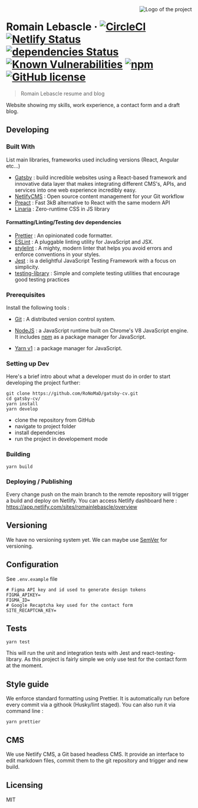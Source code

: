 <img src="./images/logo.sample.png" alt="Logo of the project" align="right">

# Romain Lebascle &middot; [![CircleCI](https://circleci.com/gh/RoNoMaD/gatsby-cv.svg?style=svg)](https://circleci.com/gh/RoNoMaD/gatsby-cv) [![Netlify Status](https://api.netlify.com/api/v1/badges/99800f3e-5fb3-42cf-8e01-3da152843bcb/deploy-status)](https://app.netlify.com/sites/stoic-austin-186a1f/deploys) [![dependencies Status](https://david-dm.org/RoNoMaD/gatsby-cv/status.svg)](https://david-dm.org/RoNoMaD/gatsby-cv) [![Known Vulnerabilities](https://snyk.io/test/github/RoNoMaD/gatsby-cv/badge.svg)](https://snyk.io/test/github/RoNoMaD/gatsby-cv) [![npm](https://img.shields.io/npm/v/npm.svg?style=flat-square)](https://www.npmjs.com/package/npm) [![GitHub license](https://img.shields.io/badge/license-MIT-blue.svg?style=flat-square)](https://github.com/your/your-project/blob/master/LICENSE)

> Romain Lebascle resume and blog

Website showing my skills, work experience, a contact form and a draft blog.

## Developing

### Built With

List main libraries, frameworks used including versions (React, Angular etc...)

- [Gatsby](https://www.gatsbyjs.com/) : build incredible websites using a React-based framework and innovative data layer that makes integrating different CMS's, APIs, and services into one web experience incredibly easy.
- [NetlifyCMS](https://www.netlifycms.org/) : Open source content management for your Git workflow
- [Preact](https://preactjs.com/) : Fast 3kB alternative to React with the same modern API
- [Linaria](https://linaria.dev/) : Zero-runtime CSS in JS library

#### Formatting/Linting/Testing dev dependencies

- [Prettier](https://prettier.io/) : An opinionated code formatter.
- [ESLint](https://eslint.org/) : A pluggable linting utility for JavaScript and JSX.
- [stylelint](https://stylelint.io/) : A mighty, modern linter that helps you avoid errors and enforce conventions in your styles.
- [Jest](https://jestjs.io/) : is a delightful JavaScript Testing Framework with a focus on simplicity.
- [testing-library](https://testing-library.com/) : Simple and complete testing utilities that encourage good testing practices

### Prerequisites

Install the following tools :

- [Git](https://git-scm.com/downloads) : A distributed version control system.

- [NodeJS](https://nodejs.org/en/download/) : a JavaScript runtime built on Chrome's V8 JavaScript engine. It includes [npm](https://www.npmjs.com/) as a package manager for JavaScript.

- [Yarn v1](https://classic.yarnpkg.com/lang/en/) : a package manager for JavaScript.

### Setting up Dev

Here's a brief intro about what a developer must do in order to start developing
the project further:

```shell
git clone https://github.com/RoNoMaD/gatsby-cv.git
cd gatsby-cv/
yarn install
yarn develop
```

- clone the repository from GitHub
- navigate to project folder
- install dependencies
- run the project in developement mode

### Building

```shell
yarn build
```

### Deploying / Publishing

Every change push on the main branch to the remote repository will trigger a build and deploy on Netlify.
You can access Netlify dashboard here :
https://app.netlify.com/sites/romainlebascle/overview

## Versioning

We have no versioning system yet.
We can maybe use [SemVer](http://semver.org/) for versioning.

## Configuration

See `.env.example` file

```
# Figma API key and id used to generate design tokens
FIGMA_APIKEY=
FIGMA_ID=
# Google Recaptcha key used for the contact form
SITE_RECAPTCHA_KEY=
```

## Tests

```shell
yarn test
```

This will run the unit and integration tests with Jest and react-testing-library. As this project is fairly simple we only use test for the contact form at the moment.

## Style guide

We enforce standard formatting using Prettier. It is automatically run before every commit via a githook (Husky/lint staged).
You can also run it via command line :

```shell
yarn prettier
```

## CMS

We use Netlify CMS, a Git based headless CMS.
It provide an interface to edit markdown files, commit them to the git repository and trigger and new build.

## Licensing

MIT
